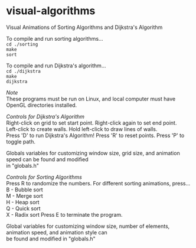 # visual-algorithms

Visual Animations of Sorting Algorithms and Dijkstra's Algorithm  

To compile and run sorting algorithms...  
`cd ./sorting`   
`make`  
`sort`  

To compile and run Dijkstra's algorithm...  
`cd ./dijkstra`  
`make`  
`dijkstra`  

*Note*  
These programs must be run on Linux, and local computer must have OpenGL directories installed.  

*Controls for Dijkstra's Algorithm*  
Right-click on grid to set start point. Right-click again to set end point.   
Left-click to create walls. Hold left-click to draw lines of walls.  
Press 'D' to run Dijkstra's Algorithm! Press 'R' to reset points. Press 'P' to toggle path. 

Globals variables for customizing window size, grid size, and animation speed can be found and modified  
in "globals.h"


*Controls for Sorting Algorithms*  
Press R to randomize the numbers. For different sorting animations, press...  
B - Bubble sort  
M - Merge sort  
H - Heap sort  
Q - Quick sort  
X - Radix sort
Press E to terminate the program.  

Global variables for customizing window size, number of elements, animation speed, and animation style can  
be found and modified in "globals.h"
